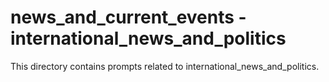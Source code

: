# news_and_current_events - international_news_and_politics

This directory contains prompts related to international_news_and_politics.